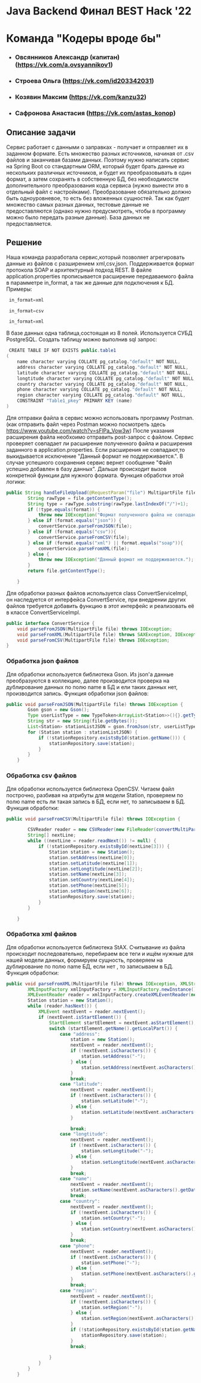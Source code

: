 
# Java Backend Финал BEST Hack '22
# Команда "Кодеры вроде бы"
 - ### Овсянников Александр (капитан) (https://vk.com/a.ovsyannikov1)
 - ### Строева Ольга (https://vk.com/id203342031)
 - ### Козявин Максим (https://vk.com/kanzu32)
 - ### Сафронова Анастасия (https://vk.com/astas_konop)
## Описание задачи
Сервис работает с данными о заправках - получает и отправляет их в 
заданном формате. Есть множество разных источников, начиная от .csv файлов 
и заканчивая базами данных.
Поэтому нужно написать сервис на Spring Boot со стандартным ORM, 
который будет брать данные из нескольких различных источников, и будет их 
преобразовывать в один формат, а затем сохранять в собственную БД, без 
необходимости дополнительного преобразования кода сервиса (нужно вынести 
это в отдельный файл с настройками). Преобразование обязательно должно 
быть одноуровневое, то есть без вложенных сущностей. Так как будет 
множество самых разных данных, тестовые данные не предоставляются 
(однако нужно предусмотреть, чтобы в программу можно было передать 
разные данные). База данных не предоставляется.
## Решение
Наша команда разработала сервис,который позволяет агрегировать данные из файлов с разширением xml,csv,json.
Поддерживается формат протокола SOAP и архитектурный подход REST.
В файле application.properties прописывается расширение передаваемого файла в парамметре in_format, а так же данные для подключения к БД.
Примеры:
```java
 in_format=xml
```
```java
 in_format=csv
```
```java
 in_format=xml
```
В базе данных одна таблица,состоящая из 8 полей. Используется СУБД PostgreSQL. Создать таблицу можно выполнив sql запрос:
```java
 CREATE TABLE IF NOT EXISTS public.table1
(
    name character varying COLLATE pg_catalog."default" NOT NULL,
    address character varying COLLATE pg_catalog."default" NOT NULL,
    latitude character varying COLLATE pg_catalog."default" NOT NULL,
    longtitude character varying COLLATE pg_catalog."default" NOT NULL,
    country character varying COLLATE pg_catalog."default" NOT NULL,
    phone character varying COLLATE pg_catalog."default" NOT NULL,
    region character varying COLLATE pg_catalog."default" NOT NULL,
    CONSTRAINT "Table1_pkey" PRIMARY KEY (name)
)
```
Для отправки файла в сервис можно использовать программу Postman. (как отправить файл через Postman можно посмотреть здесь https://www.youtube.com/watch?v=sFlPa_Vow3w)
После указания расширения файла необхоимо отправить post-запрос с файлом. Сервис проверяет совпадает ли расширение полученного файла и расширения заданного в application.properties.
Если расширения не совпадают,то выкидывается исключение "Данный формат не поддерживается.".
В случае успешного сохранения сервис вернет сообщение "Файл успешно добавлен в базу данных".
Дальше происходит вызов конкретной функции для нужного формата.
Функция обработки этой логики:
```java
public String handleFileUpload(@RequestParam("file") MultipartFile file) throws IOException, ParserConfigurationException, SAXException, XMLStreamException {
		String rawType = file.getContentType();
		String type = rawType.substring(rawType.lastIndexOf("/")+1);
		if (!type.equals(format)) {
			throw new IOException("Формат полученного файла не совпадает с форматом, указанным в настройках.");
		} else if (format.equals("json")) {
			convertService.parseFromJSON(file);
		} else if (format.equals("csv")){
			convertService.parseFromCSV(file);
		} else if (format.equals("xml") || format.equals("soap")){
			convertService.parseFromXML(file);
		} else {
			throw new IOException("Данный формат не поддерживается.");
		}
		return file.getContentType();

	}
```
Для обработки разных файлов используется class ConvertServiceImpl, он наследуется от интерфейса ConvertService, при внедрении других файлов требуется добавить функцию в этот интерфейс и реализовать её в классе ConvertServiceImpl.
```java
public interface ConvertService {
	void parseFromJSON(MultipartFile file) throws IOException;
	void parseFromXML(MultipartFile file) throws SAXException, IOException, ParserConfigurationException, XMLStreamException;
	void parseFromCSV(MultipartFile file) throws IOException;
}
```
### Обработка json файлов

Для обработки используется библиотека Gson. Из json'a данные преобразуются в коллекцию, далее производится проверка на дублирование данных по полю name в БД и ели таких данных нет, производится запись.
Функция обработки json файлов:
```java
public void parseFromJSON(MultipartFile file) throws IOException {
		Gson gson = new Gson();
		Type userListType = new TypeToken<ArrayList<Station>>(){}.getType();
		String str = new String(file.getBytes());
		List<Station> stationListJSON = gson.fromJson(str, userListType);
		for (Station station : stationListJSON) {
			if (!stationRepository.existsById(station.getName())) {
				stationRepository.save(station);
			}
		}
	}
  ```
### Обработка csv файлов  

Для обработки используется библиотека OpenCSV. Читаем файл построчно, разбивая на атрибуты для модели Station, проверяем по полю name есть ли такая запись в БД, если нет, то записываем в БД.
Функция обработки: 
```java
public void parseFromCSV(MultipartFile file) throws IOException {

		CSVReader reader = new CSVReader(new FileReader(convertMultiPartToFile(file)), '|', '"', 1);
		String[] nextLine;
		while ((nextLine = reader.readNext()) != null) {
			if (!stationRepository.existsById(nextLine[3])) {
				Station station = new Station();
				station.setAddress(nextLine[0]);
				station.setLatitude(nextLine[1]);
				station.setLongtitude(nextLine[2]);
				station.setName(nextLine[3]);
				station.setCountry(nextLine[4]);
				station.setPhone(nextLine[5]);
				station.setRegion(nextLine[6]);
				stationRepository.save(station);
			}
		}

	}
 ```
### Обработка xml файлов  

Для обработки используется библиотека StAX. Считывание из файла происходит последовательно, перебираем все теги и ищём нужные для нашей модели данных, формируем сущность, проверяем на дублирование по полю name БД, если нет , то записываем в БД.
Функция обработки:
```java
public void parseFromXML(MultipartFile file) throws IOException, XMLStreamException {
		XMLInputFactory xmlInputFactory = XMLInputFactory.newInstance();
		XMLEventReader reader = xmlInputFactory.createXMLEventReader(new FileInputStream(convertMultiPartToFile(file)));
		Station station = new Station();
		while (reader.hasNext()) {
			XMLEvent nextEvent = reader.nextEvent();
			if (nextEvent.isStartElement()) {
				StartElement startElement = nextEvent.asStartElement();
				switch (startElement.getName().getLocalPart()) {
					case "address":
						station = new Station();
						nextEvent = reader.nextEvent();
						if (!nextEvent.isCharacters()) {
							station.setAddress("-");
						} else {
							station.setAddress(nextEvent.asCharacters().getData());
						}
						break;
					case "latitude":
						nextEvent = reader.nextEvent();
						if (!nextEvent.isCharacters()) {
							station.setLatitude("-");
						} else {
							station.setLatitude(nextEvent.asCharacters().getData());
						}

						break;
					case "longtitude":
						nextEvent = reader.nextEvent();
						if (!nextEvent.isCharacters()) {
							station.setLongtitude("-");
						} else {
							station.setLongtitude(nextEvent.asCharacters().getData());
						}
						break;
					case "name":
						nextEvent = reader.nextEvent();
						station.setName(nextEvent.asCharacters().getData());
						break;
					case "country":
						nextEvent = reader.nextEvent();
						if (!nextEvent.isCharacters()) {
							station.setCountry("-");
						} else {
							station.setCountry(nextEvent.asCharacters().getData());
						}
						break;
					case "phone":
						nextEvent = reader.nextEvent();
						if (!nextEvent.isCharacters()) {
							station.setPhone("-");
						} else {
							station.setPhone(nextEvent.asCharacters().getData());
						}
						break;
					case "region":
						nextEvent = reader.nextEvent();
						if (!nextEvent.isCharacters()) {
							station.setRegion("-");
						} else {
							station.setRegion(nextEvent.asCharacters().getData());
						}
						if (!stationRepository.existsById(station.getName())) {
							stationRepository.save(station);
						}
						break;
				
				}
			}
		}
	}
 ```
